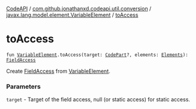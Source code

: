 [CodeAPI](../../index.md) / [com.github.jonathanxd.codeapi.util.conversion](../index.md) / [javax.lang.model.element.VariableElement](index.md) / [toAccess](.)

# toAccess

`fun `[`VariableElement`](http://docs.oracle.com/javase/6/docs/api/javax/lang/model/element/VariableElement.html)`.toAccess(target: `[`CodePart`](../../com.github.jonathanxd.codeapi/-code-part/index.md)`?, elements: `[`Elements`](http://docs.oracle.com/javase/6/docs/api/javax/lang/model/util/Elements.html)`): `[`FieldAccess`](../../com.github.jonathanxd.codeapi.base/-field-access/index.md)

Create [FieldAccess](../../com.github.jonathanxd.codeapi.base/-field-access/index.md) from [VariableElement](http://docs.oracle.com/javase/6/docs/api/javax/lang/model/element/VariableElement.html).

### Parameters

`target` - Target of the field access, null (or static access) for static access.